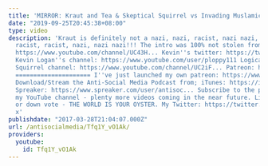 ```yaml
---
title: 'MIRROR: Kraut and Tea & Skeptical Squirrel vs Invading Muslamics!'
date: "2019-09-25T20:45:38+08:00"
type: video
description: 'Kraut is definitely not a nazi, nazi, racist, nazi nazi, racist, nazi,
  racist, racist, nazi, nazi nazi!!! The intro was 100% not stolen from this cuck:
  https://www.youtube.com/channel/UC43H... Kevin''s twitter: https://twitter.com/kflogan
  Kevin Logan''s channel: https://www.youtube.com/user/ploppy111 Logical Llama & Skeptical
  Squirrel channel: https://www.youtube.com/channel/UC2iF... Patreon: https://www.patreon.com/kflogan?ty=h
  ===================== I''ve just launched my own patreon: https://www.patreon.com/user?u=5459940
  Download/Stream the Anti-Social Media Podcast from; iTunes: https://itunes.apple.com/us/podcast/a...
  Spreaker: https://www.spreaker.com/user/antisoc... Subscribe to the podcast and
  my YouTube channel - plenty more videos coming in the near future. Like, comment
  or down vote - THE WORLD IS YOUR OYSTER. My Twitter: https://twitter.com/ASM_AntiSocial
  x'
publishdate: "2017-03-28T21:04:07.000Z"
url: /antisocialmedia/Tfq1Y_vO1Ak/
providers:
  youtube:
    id: Tfq1Y_vO1Ak
---
```


